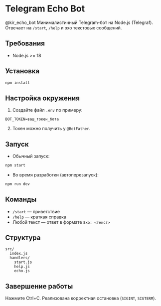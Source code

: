 # Telegram Echo Bot
@kir_echo_bot
Минималистичный Telegram-бот на Node.js (Telegraf). Отвечает на `/start`, `/help` и эхо текстовых сообщений.

## Требования
- Node.js >= 18

## Установка
```bash
npm install
```

## Настройка окружения
1. Создайте файл `.env` по примеру:
```env
BOT_TOKEN=ваш_токен_бота
```
2. Токен можно получить у `@BotFather`.

## Запуск
- Обычный запуск:
```bash
npm start
```
- Во время разработки (автоперезапуск):
```bash
npm run dev
```

## Команды
- `/start` — приветствие
- `/help` — краткая справка
- Любой текст — ответ в формате `Эхо: <текст>`

## Структура
```
src/
  index.js
  handlers/
    start.js
    help.js
    echo.js
```

## Завершение работы
Нажмите Ctrl+C. Реализована корректная остановка (`SIGINT`, `SIGTERM`).
